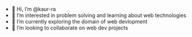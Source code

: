 - 👋 Hi, I’m @kaur-ra
- 👀 I’m interested in problem solving and learning about web technologies
- 🌱 I’m currently exploring the domain of web devlopment 
- 💞️ I’m looking to collaborate on web dev projects
  

<!---
kaur-ra/kaur-ra is a ✨ special ✨ repository because its `README.md` (this file) appears on your GitHub profile.
You can click the Preview link to take a look at your changes.
--->
